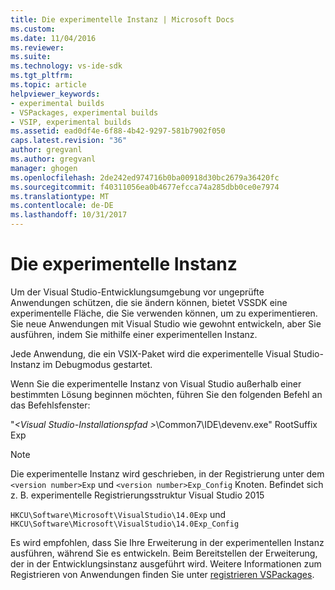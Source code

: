 ```yaml
---
title: Die experimentelle Instanz | Microsoft Docs
ms.custom: 
ms.date: 11/04/2016
ms.reviewer: 
ms.suite: 
ms.technology: vs-ide-sdk
ms.tgt_pltfrm: 
ms.topic: article
helpviewer_keywords:
- experimental builds
- VSPackages, experimental builds
- VSIP, experimental builds
ms.assetid: ead0df4e-6f88-4b42-9297-581b7902f050
caps.latest.revision: "36"
author: gregvanl
ms.author: gregvanl
manager: ghogen
ms.openlocfilehash: 2de242ed974716b0ba00918d30bc2679a36420fc
ms.sourcegitcommit: f40311056ea0b4677efcca74a285dbb0ce0e7974
ms.translationtype: MT
ms.contentlocale: de-DE
ms.lasthandoff: 10/31/2017
---
```

# <a name="the-experimental-instance"></a>Die experimentelle Instanz
Um der Visual Studio-Entwicklungsumgebung vor ungeprüfte Anwendungen schützen, die sie ändern können, bietet VSSDK eine experimentelle Fläche, die Sie verwenden können, um zu experimentieren. Sie neue Anwendungen mit Visual Studio wie gewohnt entwickeln, aber Sie ausführen, indem Sie mithilfe einer experimentellen Instanz.  
  
 Jede Anwendung, die ein VSIX-Paket wird die experimentelle Visual Studio-Instanz im Debugmodus gestartet.  
  
 Wenn Sie die experimentelle Instanz von Visual Studio außerhalb einer bestimmten Lösung beginnen möchten, führen Sie den folgenden Befehl an das Befehlsfenster:  
  
 "*\<Visual Studio-Installationspfad >*\Common7\IDE\devenv.exe" RootSuffix Exp  
  
> [!NOTE]
>  Die experimentelle Instanz wird geschrieben, in der Registrierung unter dem `<version number>Exp` und `<version number>Exp_Config` Knoten. Befindet sich z. B. experimentelle Registrierungsstruktur Visual Studio 2015  
>   
>  `HKCU\Software\Microsoft\VisualStudio\14.0Exp` und `HKCU\Software\Microsoft\VisualStudio\14.0Exp_Config`  
  
 Es wird empfohlen, dass Sie Ihre Erweiterung in der experimentellen Instanz ausführen, während Sie es entwickeln. Beim Bereitstellen der Erweiterung, der in der Entwicklungsinstanz ausgeführt wird. Weitere Informationen zum Registrieren von Anwendungen finden Sie unter [registrieren VSPackages](../extensibility/internals/registering-vspackages.md).